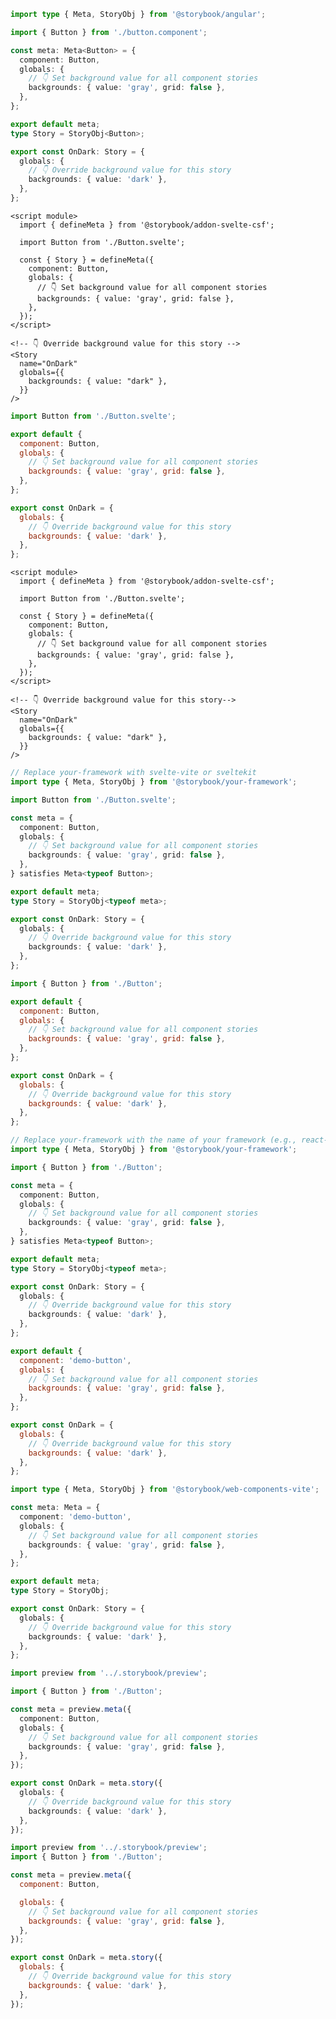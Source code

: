 ```ts filename="Button.stories.ts" renderer="angular" language="ts"
import type { Meta, StoryObj } from '@storybook/angular';

import { Button } from './button.component';

const meta: Meta<Button> = {
  component: Button,
  globals: {
    // 👇 Set background value for all component stories
    backgrounds: { value: 'gray', grid: false },
  },
};

export default meta;
type Story = StoryObj<Button>;

export const OnDark: Story = {
  globals: {
    // 👇 Override background value for this story
    backgrounds: { value: 'dark' },
  },
};
```

```svelte filename="Button.stories.svelte" renderer="svelte" language="js" tabTitle="Svelte CSF"
<script module>
  import { defineMeta } from '@storybook/addon-svelte-csf';

  import Button from './Button.svelte';

  const { Story } = defineMeta({
    component: Button,
    globals: {
      // 👇 Set background value for all component stories
      backgrounds: { value: 'gray', grid: false },
    },
  });
</script>

<!-- 👇 Override background value for this story -->
<Story
  name="OnDark"
  globals={{
    backgrounds: { value: "dark" },
  }}
/>
```

```js filename="Button.stories.js" renderer="svelte" language="js" tabTitle="CSF"
import Button from './Button.svelte';

export default {
  component: Button,
  globals: {
    // 👇 Set background value for all component stories
    backgrounds: { value: 'gray', grid: false },
  },
};

export const OnDark = {
  globals: {
    // 👇 Override background value for this story
    backgrounds: { value: 'dark' },
  },
};
```

```svelte filename="Button.stories.svelte" renderer="svelte" language="ts" tabTitle="Svelte CSF"
<script module>
  import { defineMeta } from '@storybook/addon-svelte-csf';

  import Button from './Button.svelte';

  const { Story } = defineMeta({
    component: Button,
    globals: {
      // 👇 Set background value for all component stories
      backgrounds: { value: 'gray', grid: false },
    },
  });
</script>

<!-- 👇 Override background value for this story-->
<Story
  name="OnDark"
  globals={{
    backgrounds: { value: "dark" },
  }}
/>
```

```ts filename="Button.stories.ts" renderer="svelte" language="ts" tabTitle="CSF"
// Replace your-framework with svelte-vite or sveltekit
import type { Meta, StoryObj } from '@storybook/your-framework';

import Button from './Button.svelte';

const meta = {
  component: Button,
  globals: {
    // 👇 Set background value for all component stories
    backgrounds: { value: 'gray', grid: false },
  },
} satisfies Meta<typeof Button>;

export default meta;
type Story = StoryObj<typeof meta>;

export const OnDark: Story = {
  globals: {
    // 👇 Override background value for this story
    backgrounds: { value: 'dark' },
  },
};
```

```js filename="Button.stories.js|jsx" renderer="common" language="js" tabTitle="CSF 3"
import { Button } from './Button';

export default {
  component: Button,
  globals: {
    // 👇 Set background value for all component stories
    backgrounds: { value: 'gray', grid: false },
  },
};

export const OnDark = {
  globals: {
    // 👇 Override background value for this story
    backgrounds: { value: 'dark' },
  },
};
```

```ts filename="Button.stories.ts|tsx" renderer="common" language="ts" tabTitle="CSF 3"
// Replace your-framework with the name of your framework (e.g., react-vite, vue3-vite, etc.)
import type { Meta, StoryObj } from '@storybook/your-framework';

import { Button } from './Button';

const meta = {
  component: Button,
  globals: {
    // 👇 Set background value for all component stories
    backgrounds: { value: 'gray', grid: false },
  },
} satisfies Meta<typeof Button>;

export default meta;
type Story = StoryObj<typeof meta>;

export const OnDark: Story = {
  globals: {
    // 👇 Override background value for this story
    backgrounds: { value: 'dark' },
  },
};
```

```js filename="Button.stories.js" renderer="web-components" language="js"
export default {
  component: 'demo-button',
  globals: {
    // 👇 Set background value for all component stories
    backgrounds: { value: 'gray', grid: false },
  },
};

export const OnDark = {
  globals: {
    // 👇 Override background value for this story
    backgrounds: { value: 'dark' },
  },
};
```

```ts filename="Button.stories.ts" renderer="web-components" language="ts"
import type { Meta, StoryObj } from '@storybook/web-components-vite';

const meta: Meta = {
  component: 'demo-button',
  globals: {
    // 👇 Set background value for all component stories
    backgrounds: { value: 'gray', grid: false },
  },
};

export default meta;
type Story = StoryObj;

export const OnDark: Story = {
  globals: {
    // 👇 Override background value for this story
    backgrounds: { value: 'dark' },
  },
};
```

```ts filename="Button.stories.ts|tsx" renderer="react" language="ts" tabTitle="CSF Next 🧪"
import preview from '../.storybook/preview';

import { Button } from './Button';

const meta = preview.meta({
  component: Button,
  globals: {
    // 👇 Set background value for all component stories
    backgrounds: { value: 'gray', grid: false },
  },
});

export const OnDark = meta.story({
  globals: {
    // 👇 Override background value for this story
    backgrounds: { value: 'dark' },
  },
});
```

<!-- JS snippets still needed while providing both CSF 3 & Next -->

```js filename="Button.stories.js|jsx" renderer="react" language="js" tabTitle="CSF Next 🧪"
import preview from '../.storybook/preview';
import { Button } from './Button';

const meta = preview.meta({
  component: Button,

  globals: {
    // 👇 Set background value for all component stories
    backgrounds: { value: 'gray', grid: false },
  },
});

export const OnDark = meta.story({
  globals: {
    // 👇 Override background value for this story
    backgrounds: { value: 'dark' },
  },
});
```
